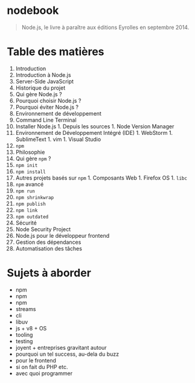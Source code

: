 # nodebook

> Node.js, le livre à paraître aux éditions Eyrolles en septembre 2014.

# Table des matières

1. Introduction
1. Introduction à Node.js
  1. Server-Side JavaScript
  1. Historique du projet
  1. Qui gère Node.js ? 
  1. Pourquoi choisir Node.js ?
  1. Pourquoi éviter Node.js ?
1. Environnement de développement
  1. Command Line Terminal
  1. Installer Node.js
    1. Depuis les sources
    1. Node Version Manager
  1. Environnement de Développement Intégré (IDE)
    1. WebStorm
    1. SublimeText
    1. vim
    1. Visual Studio
1. `npm`
  1. Philosophie
  1. Qui gère `npm` ?
  1. `npm init`
  1. `npm install`
  1. Autres projets basés sur `npm`
    1. Composants Web
    1. Firefox OS
    1. `libc`
1. `npm` avancé
  1. `npm run`
  1. `npm shrinkwrap`
  1. `npm publish`
  1. `npm link`
  1. `npm outdated`
1. Sécurité
  1. Node Security Project 
1. Node.js pour le développeur frontend
  1. Gestion des dépendances
  1. Automatisation des tâches


# Sujets à aborder

- npm
- npm
- npm
- streams
- cli
- libuv
- js + v8 + OS
- tooling
- testing
- joyent + entreprises gravitant autour
- pourquoi un tel success, au-dela du buzz
- pour le frontend
- si on fait du PHP etc.
- avec quoi programmer
